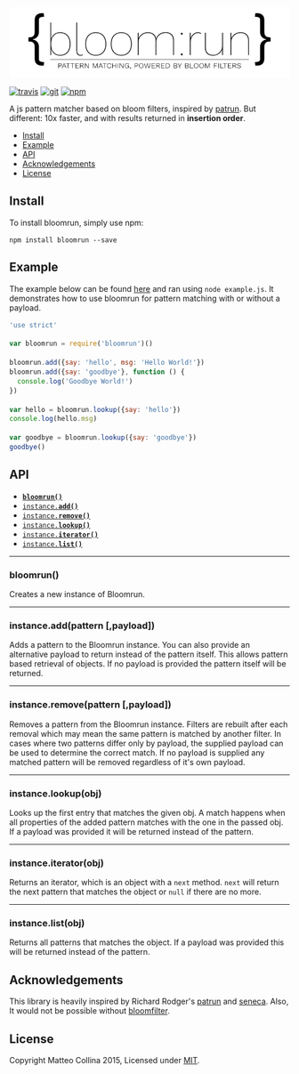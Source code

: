 ![logo](./docs/imgs/bloomrun-banner.jpg)

[![travis][travis-badge]][travis-url]
[![git][git-badge]][git-url]
[![npm][npm-badge]][npm-url]

A js pattern matcher based on bloom filters, inspired by [patrun](http://npm.im/patrun).
But different: 10x faster, and with results returned in __insertion order__.

* [Install](#install)
* [Example](#example)
* [API](#api)
* [Acknowledgements](#acknowledgements)
* [License](#license)

<a name="install"></a>
## Install
To install bloomrun, simply use npm:

```
npm install bloomrun --save
```

<a name="example"></a>
## Example
The example below can be found [here][example] and ran using `node example.js`. It
demonstrates how to use bloomrun for pattern matching with or without a payload.

```js
'use strict'

var bloomrun = require('bloomrun')()

bloomrun.add({say: 'hello', msg: 'Hello World!'})
bloomrun.add({say: 'goodbye'}, function () {
  console.log('Goodbye World!')
})

var hello = bloomrun.lookup({say: 'hello'})
console.log(hello.msg)

var goodbye = bloomrun.lookup({say: 'goodbye'})
goodbye()
```

<a name="api"></a>
## API

  * <a href="#constructor"><code><b>bloomrun()</b></code></a>
  * <a href="#add"><code>instance.<b>add()</b></code></a>
  * <a href="#remove"><code>instance.<b>remove()</b></code></a>
  * <a href="#lookup"><code>instance.<b>lookup()</b></code></a>
  * <a href="#iterator"><code>instance.<b>iterator()</b></code></a>
  * <a href="#list"><code>instance.<b>list()</b></code></a>

-------------------------------------------------------
<a name="constructor"></a>
### bloomrun()

Creates a new instance of Bloomrun.

-------------------------------------------------------
<a name="add"></a>
### instance.add(pattern [,payload])

Adds a pattern to the Bloomrun instance. You can also provide an alternative
payload to return instead of the pattern itself. This allows pattern based
retrieval of objects. If no payload is provided the pattern itself will be
returned.

-------------------------------------------------------

<a name="remove"></a>
### instance.remove(pattern [,payload])

Removes a pattern from the Bloomrun instance. Filters are rebuilt after each
removal which may mean the same pattern is matched by another filter. In cases
where two patterns differ only by payload, the supplied payload can be used to
determine the correct match. If no payload is supplied any matched pattern will
be removed regardless of it's own payload.

-------------------------------------------------------

<a name="lookup"></a>
### instance.lookup(obj)

Looks up the first entry that matches the given obj. A match happens
when all properties of the added pattern matches with the one in the
passed obj. If a payload was provided it will be returned instead of
the pattern.

-------------------------------------------------------
<a name="iterator"></a>
### instance.iterator(obj)

Returns an iterator, which is an object with a `next` method. `next`
will return the next pattern that matches the object or `null` if there
are no more.

-------------------------------------------------------
<a name="list"></a>
### instance.list(obj)

Returns all patterns that matches the object. If a payload was provided
this will be returned instead of the pattern.

## Acknowledgements

This library is heavily inspired by Richard Rodger's
[patrun](http://npm.im/patrun) and [seneca](http://npm.im/seneca).
Also, It would not be possible without
[bloomfilter](https://www.npmjs.com/package/bloomfilter).

## License

Copyright Matteo Collina 2015, Licensed under [MIT][].

[MIT]: ./LICENSE
[example]: ./example.js

[travis-badge]: https://img.shields.io/travis/mcollina/bloomrun.svg?style=flat-square
[travis-url]: https://travis-ci.org/mcollina/bloomrun
[git-badge]: https://img.shields.io/github/release/mcollina/bloomrun.svg?style=flat-square
[git-url]: https://github.com/mcollina/bloomrun/releases
[npm-badge]: https://img.shields.io/npm/v/bloomrun.svg?style=flat-square
[npm-url]: https://npmjs.org/package/bloomrun
